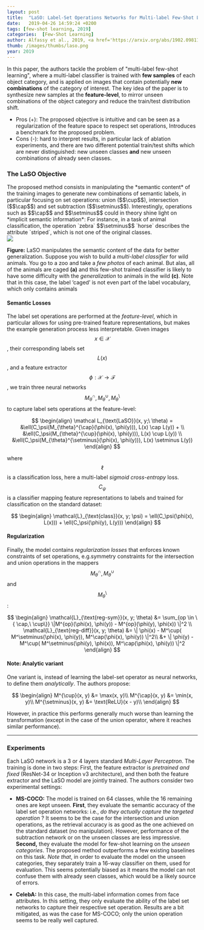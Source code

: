 ```yaml
---
layout: post
title:  "LaSO: Label-Set Operations Networks for Multi-label Few-Shot Learning"
date:   2019-04-26 14:59:24 +0200
tags: [few-shot learning, 2019]
categories:  [Few-Shot Learning]
author: Alfassy et al., 2019, <a href='https://arxiv.org/abs/1902.09811' target='_blank'>[link]</a>
thumb: /images/thumbs/laso.png
year: 2019
---
```




<div class="summary">
In this paper, the authors tackle the problem of "multi-label few-shot learning", where a multi-label classifier is trained with <b>few samples</b> of each object category, and is applied on images that contain potentially <b>new combinations</b> of the category of interest. The key idea of the paper is to synthesize new samples at the <b>feature-level</b>, to mirror unseen combinations of the object category and reduce the train/test distribution shift.
<ul>
<li><span class="procons">Pros (+):</span> The proposed objective is intuitive and can be seen as a regularization of the feature space to respect set operations, Introduces a benchmark for the proposed problem.</li>
<li><span class="procons">Cons (-):</span> hard to interpret results, in particular lack of ablation experiments, and there are two different potential train/test shifts which are never distinguished: new unseen classes <b>and</b> new unseen combinations of already seen classes.</li>
</ul>
</div>


<h3 class="section proposed"> The LaSO Objective</h3>
The proposed method consists in manipulating the *semantic content* of the training images to generate new combinations of semantic labels, in particular focusing on set operations: union ($$\cup$$), intersection ($$\cap$$) and set subtraction ($$\setminus$$). Interestingly, operations such as $$\cap$$ and $$\setminus$$ could in theory shine light on *implicit semantic information*: For instance, in a task of animal classification, the operation `zebra` $$\setminus$$ `horse` describes the attribute `striped`, which is not one of the original classes.


<div class="figure">
<img src="{{ site.baseurl }}/images/posts/laso.png">
<p><b>Figure:</b>  LaSO manipulates the semantic content of the data for better generalization. Suppose you wish to build a <i>multi-label classifier</i> for wild animals. You go to a zoo and take a <i>few photos</i> of each animal. But alas, all of the animals are caged <b>(a)</b> and this few-shot trained classifier is likely to have some difficulty with the <i>generalization</i> to animals in the wild <b>(c)</b>. Note that in this case, the label ‘caged’ is not even part of the label vocabulary, which only contains animals</p>
</div>


#### Semantic Losses
The label set operations are performed at the *feature-level*, which in particular allows for using pre-trained feature representations, but makes the example generation process less interpretable. Given images $$x \in \mathcal X$$, their corresponding labels set $$L(x)$$, and a feature extractor $$\phi: \mathcal X \rightarrow \mathcal F$$, we train three neural networks $$M_{\theta}^{\cap}, M_{\theta}^{\cup}, M_{\theta}^{\setminus}$$ to capture label sets operations at the feature-level:

$$
\begin{align}
\mathcal L_{\text{LaSO}}(x, y;\ \theta) = &\ell(C_\psi(M_{\theta}^{\cap}(\phi(x), \phi(y))), L(x) \cap L(y)) + \\
&\ell(C_\psi(M_{\theta}^{\cup}(\phi(x), \phi(y))), L(x) \cup L(y)) \\
&\ell(C_\psi(M_{\theta}^{\setminus}(\phi(x), \phi(y))), L(x) \setminus L(y))
\end{align}
$$

where $$\ell$$ is a classification loss, here a multi-label *sigmoid cross-entropy* loss. $$C_\psi$$ is  a classifier mapping feature representations to labels and trained for classification on the standard dataset:

$$
\begin{align}
\mathcal{L}_{\text{class}}(x, y; \psi) = \ell(C_\psi(\phi(x), L(x))) + \ell(C_\psi(\phi(y), L(y)))
\end{align}
$$


#### Regularization
Finally, the model contains *regularization losses* that enforces known constraints of set operations, e.g.symmetry constraints for the intersection and union operations in the mappers $$M_\theta^\cap, M_\theta^\cup$$ and $$M_\theta^\setminus$$:

$$
\begin{align}
\mathcal{L}_{\text{reg-sym}}(x, y; \theta) &= \sum_{op \in \{ \cap,\ \cup\}} \|M^{op}(\phi(x), \phi(y)) - M^{op}(\phi(y), \phi(x)) \|^2 \\
\mathcal{L}_{\text{reg-diff}}(x, y; \theta) &= \| \phi(x) - M^\cup( M^\setminus(\phi(x), \phi(y)), M^\cap(\phi(x), \phi(y)) \|^2\\
 &+ \| \phi(y) - M^\cup( M^\setminus(\phi(y), \phi(x)), M^\cap(\phi(x), \phi(y)) \|^2
\end{align}
$$


#### Note: Analytic variant
One variant is, instead of learning the label-set operator as neural networks, to define them *analytically*. The authors propose:

$$
\begin{align}
M^{\cup}(x, y) &= \max(x, y)\\
M^{\cap}(x, y) &= \min(x, y)\\
M^{\setminus}(x, y) &= \text{ReLU}(x - y)\\
\end{align}
$$

However, in practice this performs generally much worse than learning the transformation (except in the case of the union operator, where it reaches similar performance).

---

<h3 class="section experiments"> Experiments </h3>

Each LaSO network is a 3 or 4 layers standard *Multi-Layer Perceptron*. The training is done in two steps: First, the feature extractor is  *pretrained and fixed* (ResNet-34 or Inception v3 architecture), and then both the feature extractor and the LaSO model are jointly trained. The authors consider two experimental settings:

  * **MS-COCO:** The model is trained on 64 classes, while the 16 remaining ones are kept unseen. **First**, they evaluate the semantic accuracy of the label set operation networks: i.e., *do they actually capture the targeted operation* ? It seems to be the case for the intersection and union operations, as the retrieval accuracy is as good as the one achieved on the standard dataset (no manipulation). However, performance of the subtraction network or on the unseen classes are less impressive. **Second,** they evaluate the model for few-shot learning on the *unseen categories*. The proposed method outperforms a few existing baselines on this task. *Note that*, in order to evaluate the model on the unseen categories, they separately train a 16-way classifier on them, used for evaluation. This seems potentially biased as it means the model can not confuse them with already seen classes, which would be a likely source of errors.
  
  
  * **CelebA:** In this case, the multi-label information comes from face attributes. In this setting, they only evaluate the ability of the label set networks to capture their respective set operation. Results are a bit mitigated, as was the case for MS-COCO; only the union operation seems to be really well captured.

